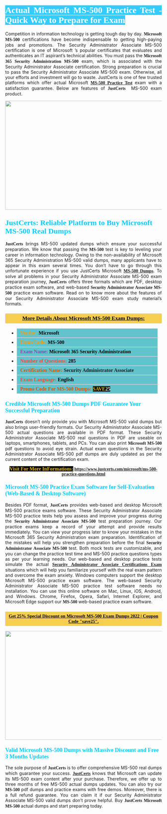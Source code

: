 <h1 style="text-align: justify;"><span style="color:#ffffff;"><span style="font-family:Georgia,serif;"><strong><span style="background-color:#33ccff;">Actual Microsoft MS-500 Practice Test - Quick Way to Prepare for Exam</span></strong></span></span></h1>

<p style="text-align: justify;">Competition in information technology is getting tough day by day. <span style="font-family:Georgia,serif;"><strong>Microsoft MS-500</strong></span> certifications have become indispensable to getting high-paying jobs and promotions. The Security Administrator Associate MS-500 certification is one of Microsoft ’s popular certificates that evaluates and authenticates an IT aspirant’s technical abilities. You must pass the <span style="font-family:Georgia,serif;"><strong>Microsoft 365 Security Administration MS-500</strong></span> exam, which is associated with the Security Administrator Associate certification. Strong preparation is crucial to pass the Security Administrator Associate MS-500 exam. Otherwise, all your efforts and investment will go to waste. JustCerts is one of few trusted platforms which offer actual Microsoft <span style="font-size:14px;"><span style="font-family:Georgia,serif;"><strong><a href="https://www.justcerts.com/microsoft/ms-500-practice-questions.html">MS-500 Practice Test</a></strong></span></span> exam with a satisfaction guarantee. Below are features of <span style="font-size:14px;"><span style="font-family:Georgia,serif;"><strong>JustCerts</strong></span></span>  MS-500 exam product.</p>

<p style="text-align: center;"><a href="https://www.justcerts.com/microsoft/ms-500-practice-questions.html"><img alt="" src="https://i.imgur.com/tWVNC2Y.jpg" style="width: 720px; height: 350px;" /></a></p>

<h2 style="margin-right:0in; margin-left:0in"><span style="color:#00ccff;"><span style="font-family:Georgia,serif;"><strong><span style="font-size:18pt">JustCerts: Reliable Platform to Buy Microsoft MS-500 Real Dumps</span></strong></span></span></h2>

<p style="text-align: justify;"><span style="font-size:14px;"><span style="font-family:Georgia,serif;"><strong>JustCerts</strong></span></span> brings MS-500 updated dumps which ensure your successful preparation. We know that passing the <span style="font-family:Georgia,serif;"><strong>MS-500 </strong></span> test is key to leveling your career in information technology. Owing to the non-availability of Microsoft 365 Security Administration MS-500 valid dumps, many applicants have to appear in this exam several times. You don’t have to go through this unfortunate experience if you use JustCerts Microsoft <a href="https://www.justcerts.com/microsoft/ms-500-practice-questions.html"><span style="font-family:Georgia,serif;"><strong>MS-500 Dumps</strong></span></a>. To solve all problems in your Security Administrator Associate MS-500 exam preparation journey, <strong><span style="font-size:14px;"><span style="font-family:Georgia,serif;">JustCerts</span></span></strong> offers three formats which are PDF, desktop practice exam software, and web-based <span style="font-family:Georgia,serif;"><strong>Security Administrator Associate MS-500</strong></span> practice exam software. Read on to know more about the features of our Security Administrator Associate MS-500 exam study material’s formats.</p>

<h3 style="background: #f7ce50; border: 1px solid rgb(204, 204, 204); padding: 5px 10px; text-align: center;"><span style="font-family:Georgia,serif;"><u><u><span style="color:#000000;"><span style="font-size:11pt"><span style="line-height:normal"><b><span style="font-size:13.0pt"><span cambria="">More Details About Microsoft MS-500 Exam Dumps:</span></span></b></span></span></span></u></u></span></h3>

<ul>
	<li style="margin:0cm 10pt">
	<div style="background:#61c4cd; border: 1px solid rgb(204, 204, 204); padding: 5px 10px; text-align: justify;"><span style="font-family:Georgia,serif;"><span style="font-size:11pt"><span style="line-height:normal"><b><span style="font-size:12.0pt"><span new="" roman="" times=""><span style="color:#f39c12;">Vendor:</span> <span style="color:#000000;">Microsoft</span></span></span></b></span></span></span></div>
	</li>
	<li style="margin:0cm 10pt">
	<div style="background: #61c4cd; border: 1px solid rgb(204, 204, 204); padding: 5px 10px; text-align: justify;"><span style="font-family:Georgia,serif;"><span style="font-size:11pt"><span style="line-height:normal"><b><span style="font-size:12.0pt"><span new="" roman="" times=""><span style="color:#f39c12;">Exam Code:</span> <span style="color:#000000;">MS-500</span></span></span></b></span></span></span></div>
	</li>
	<li style="margin:0cm 10pt">
	<div style="background: #61c4cd; border: 1px solid rgb(204, 204, 204); padding: 5px 10px; text-align: justify;"><span style="font-family:Georgia,serif;"><span style="font-size:11pt"><span style="line-height:normal"><b><span style="font-size:12.0pt"><span new="" roman="" times=""><span style="color:#8e44ad;">Exam Name:</span> <span style="color:#000000;">Microsoft 365 Security Administration</span></span></span></b></span></span></span></div>
	</li>
	<li style="margin:0cm 10pt">
	<div style="background: #61c4cd; border: 1px solid rgb(204, 204, 204); padding: 5px 10px;"><span style="font-family:Georgia,serif;"><span style="font-size:11pt"><span style="line-height:normal"><b><span style="font-size:12.0pt"><span new="" roman="" times=""><span style="color:#e74c3c;">Number of Questions:</span><span style="color:#000000;"><span style="color:#f1c40f;"> </span>285</span></span></span></b></span></span></span></div>
	</li>
	<li style="margin:0cm 10pt">
	<div style="background: #61c4cd; border: 1px solid rgb(204, 204, 204); padding: 5px 10px; text-align: justify;"><span style="font-family:Georgia,serif;"><span style="font-size:11pt"><span style="line-height:normal"><b><span style="font-size:12.0pt"><span new="" roman="" times=""><span style="color:#d35400;">Certification Name:</span> Security Administrator Associate</span></span></b></span></span></span></div>
	</li>
	<li style="margin:0cm 10pt">
	<div style="background: #61c4cd; border: 1px solid rgb(204, 204, 204); padding: 5px 10px; text-align: justify;"><span style="font-family:Georgia,serif;"><span style="font-size:11pt"><span style="line-height:normal"><b><span style="font-size:12.0pt"><span new="" roman="" times=""><span style="color:#e74c3c;">Exam Language:</span> <span style="color:#000000;">English</span></span></span></b></span></span></span></div>
	</li>
	<li style="margin:0cm 10pt">
	<div style="background: #61c4cd; border: 1px solid rgb(204, 204, 204); padding: 5px 10px;"><span style="font-family:Georgia,serif;"><span style="font-size:11pt"><span style="line-height:normal"><b><span style="font-size:12.0pt"><span new="" roman="" times=""><span style="color:#d35400;">Promo Code For MS-500 Dumps:</span><span style="color:#f1c40f;"> <span style="background-color:#000000;">SAVE</span></span><span style="color:#ffffff;"><span style="background-color:#000000;">25</span></span></span></span></b></span></span></span></div>
	</li>
</ul>

<h3 style="margin-right:0in; margin-left:0in"><span style="color:#00ccff;"><span style="font-family:Georgia,serif;"><strong><span style="font-size:13.5pt">Credible Microsoft MS-500 Dumps PDF Guarantee Your Successful Preparation</span></strong></span></span></h3>

<p style="text-align: justify;"><span style="font-size:14px;"><span style="font-family:Georgia,serif;"><strong>JustCerts</strong></span></span> doesn’t only provide you with Microsoft MS-500 valid dumps but also brings user-friendly formats. Our Security Administrator Associate MS-500 actual questions are available in PDF format. These Security Administrator Associate MS-500 real questions in PDF are useable on laptops, smartphones, tablets, and PCs. You can also print <span style="font-family:Georgia,serif;"><strong>Microsoft MS-500</strong></span> pdf questions to avoid eye strain. Actual exam questions in the Security Administrator Associate MS-500 pdf dumps are duly updated as per the current content of the certification exam.</p>

<p style="text-align: center;"><span style="font-family:Georgia,serif;"><strong><span style="font-size:16px;"><span style="color:#f1c40f;"><span style="background-color:#000000;">Visit For More InFormations:</span></span></span> <a href="https://www.justcerts.com/microsoft/ms-500-practice-questions.html">https://www.justcerts.com/microsoft/ms-500-practice-questions.html</a></strong></span></p>

<h3 style="margin-right:0in; margin-left:0in"><span style="color:#00ccff;"><span style="font-family:Georgia,serif;"><strong><span style="font-size:13.5pt">Microsoft MS-500 Practice Exam Software for Self-Evaluation (Web-Based & Desktop Software)</span></strong></span></span></h3>

<p style="text-align: justify;">Besides PDF format, <span style="font-size:14px;"><span style="font-family:Georgia,serif;"><strong>JustCerts</strong></span></span> provides web-based and desktop Microsoft MS-500 practice exams software. These Security Administrator Associate MS-500 practice tests help you assess and improve your progress during the <span style="font-family:Georgia,serif;"><strong>Security Administrator Associate MS-500</strong></span> test preparation journey. Our practice exams keep a record of your attempt and provide results immediately. You can view your progress later to know your mistakes in the Microsoft 365 Security Administration exam preparation. Identification of the mistakes will help you strengthen preparation before the final <span style="font-family:Georgia,serif;"><strong>Security Administrator Associate MS-500</strong></span> test. Both mock tests are customizable, and you can change the practice test time and MS-500 practice questions types as per your learning needs. Our web-based and desktop practice tests simulate the actual <a href="https://www.justcerts.com/microsoft/security-administrator-associate-certification-exams.html"><span style="font-family:Georgia,serif;"><strong>Security Administrator Associate Certifications Exam</strong></span></a> situations which will help you familiarize yourself with the real exam pattern and overcome the exam anxiety. Windows computers support the desktop Microsoft MS-500 practice exam software. The web-based Security Administrator Associate MS-500 practice test software needs no installation. You can use this online software on Mac, Linux, iOS, Android, and Windows. Chrome, Firefox, Opera, Safari, Internet Explorer, and Microsoft Edge support our <span style="font-family:Georgia,serif;"><strong> MS-500</strong></span> web-based practice exam software.</p>

<h3 style="background: rgb(247, 206, 80); border: 1px solid rgb(204, 204, 204); padding: 5px 10px; text-align: center;"><span style="font-family:Georgia,serif;"><u><span style="color:#000000;"><span style="font-size:11pt;"><span style="line-height:normal;"><b><span cambria="">Get 25% Special Discount on Microsoft MS-500 Exam Dumps 2022 | Coupon Code "save25".</span></b></span></span></span></u></span></h3>

<p style="text-align: center;"><a href="https://www.justcerts.com/microsoft/ms-500-practice-questions.html"><img alt="" src="https://i.imgur.com/fQyYzMS.jpg" style="width: 720px; height: 350px;" /></a></p>

<h3 style="margin-right:0in; margin-left:0in"><span style="color:#00ccff;"><span style="font-family:Georgia,serif;"><strong><span style="font-size:13.5pt">Valid Microsoft MS-500 Dumps with Massive Discount and Free 3 Months Updates</span></strong></span></span></h3>

<p style="text-align: justify;">The sole purpose of <span style="font-size:14px;"><span style="font-family:Georgia,serif;"><strong>JustCerts</strong></span></span> is to offer comprehensive MS-500 real dumps which guarantee your success. <a href="https://www.justcerts.com/"><span style="font-size:14px;"><span style="font-family:Georgia,serif;"><strong>JustCerts</strong></span></span></a> knows that Microsoft can update its MS-500 exam content after your purchase. Therefore, we offer up to three months of free MS-500 actual dumps updates. You can also try our <span style="font-family:Georgia,serif;"><strong> MS-500</strong></span> pdf dumps and practice exams with free demos. Moreover, there is a full refund guarantee. You can claim it if our Security Administrator Associate MS-500 valid dumps don’t prove helpful. Buy <span style="font-family:Georgia,serif;"><strong>JustCerts Microsoft MS-500</strong></span> actual dumps and start preparing today.</p>
